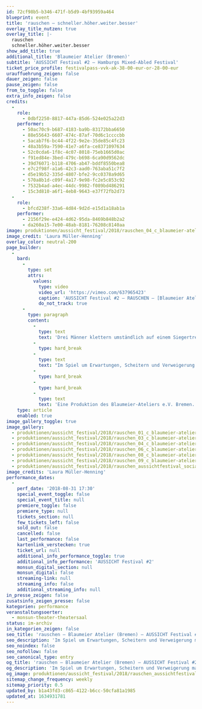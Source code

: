 ```yaml
---
id: 72cf98b5-b346-471f-b5d9-4bf93959a464
blueprint: event
title: 'rauschen – schneller.höher.weiter.besser'
overlay_title_nutzen: true
overlay_title: |-
  rauschen
  schneller.höher.weiter.besser
show_add_title: true
additional_title: 'Blaumeier Atelier (Bremen)'
subtitle: 'AUSSICHT Festival #2 – Hamburgs Mixed-Abled Festival'
ticket_price_profile: festivalpass-vvk-ak-38-00-eur-or-28-00-eur
urauffuehrung_zeigen: false
dauer_zeigen: false
pause_zeigen: false
from_to_toggle: false
extra_info_zeigen: false
credits:
  -
    role:
      - 0dbf2250-8817-447a-85d6-524e025a22d3
    performer:
      - 50ac70c9-b687-4183-ba9b-83172bba6650
      - 88e55643-6607-474c-87af-70d6c1ccccbb
      - 5acab7f6-bc44-4f22-9e2e-35de85c4fc23
      - 48a3b59a-7590-41e7-a6fa-ce8371097634
      - 52c0cda6-1f8c-4c07-8018-75eb1665d0ac
      - f91ed84e-3bed-479c-b698-6ca90d9562dc
      - 39d76071-b118-4706-ab47-bddf8550bea8
      - e7c2f98f-a1a6-42c3-aad0-763aba51c7f2
      - d5e19b52-335d-4807-bfe2-9cc0378a9d65
      - 570a8b1d-c09f-4a17-9e98-fc2e5c853c92
      - 7532b4ad-a4ec-44dc-9982-f089bd486291
      - 15c3d810-a6f1-4eb8-9643-e37f72fb2d73
  -
    role:
      - bfcd238f-33a6-4d84-9d2d-e15d1a18ab1a
    performer:
      - 2156f29e-e424-4d62-95da-8469b848b2a2
      - da260a15-7e00-48ab-8181-76208c8140aa
image: produktionen/aussicht_festival/2018/rauschen_04_c_blaumeier-atelier_laura_mueller_hennig.jpg
image_credit: 'Laura Müller-Henning'
overlay_color: neutral-200
page_builder:
  -
    bard:
      -
        type: set
        attrs:
          values:
            type: video
            video_url: 'https://vimeo.com/637965423'
            caption: 'AUSSICHT Festival #2 – RAUSCHEN – [Blaumeier Atelier, Bremen]'
            do_not_track: true
      -
        type: paragraph
        content:
          -
            type: text
            text: 'Drei Männer klettern umständlich auf einem Siegertreppchen hin und her. Jeder will gewinnen und oben stehen, aber keiner zeigt richtigen Einsatz. Am Ende balancieren sie gemeinsam und gekonnt auf der höchsten Stufe…'
          -
            type: hard_break
          -
            type: text
            text: "Im Spiel um Erwartungen, Scheitern und Verweigerung macht sich das Ensemble in der Szenencollage „rauschen“ auf die Suche, größtmögliche Freiheit und Spontanität zu entwickeln. Bei jeder Aufführung erweitern sie stetig ihre theatralen Fähigkeiten und steigern sich darin, keine Regeln zu akzeptieren – auch nicht die der klassischen Bühne. Die reale Entscheidung, sich keinem Leistungsdruck auszusetzen, wird zu einer Bühnenentscheidung.\_"
          -
            type: hard_break
          -
            type: hard_break
          -
            type: text
            text: 'Eine Produktion des Blaumeier-Ateliers e.V. Bremen.'
    type: article
    enabled: true
image_gallery_toggle: true
image_gallery:
  - produktionen/aussicht_festival/2018/rauschen_01_c_blaumeier-atelier_laura_mueller_hennig.jpg
  - produktionen/aussicht_festival/2018/rauschen_03_c_blaumeier-atelier_laura_mueller_hennig.jpg
  - produktionen/aussicht_festival/2018/rauschen_04_c_blaumeier-atelier_laura_mueller_hennig.jpg
  - produktionen/aussicht_festival/2018/rauschen_06_c_blaumeier-atelier_laura_mueller_hennig.jpg
  - produktionen/aussicht_festival/2018/rauschen_08_c_blaumeier-atelier_laura_mueller_hennig.jpg
  - produktionen/aussicht_festival/2018/rauschen_09_c_blaumeier-atelier_laura_mueller_hennig.jpg
  - produktionen/aussicht_festival/2018/rauschen_aussichtfestival_social_media_image.jpg
image_credits: 'Laura Müller-Henning'
performance_dates:
  -
    perf_date: '2018-08-31 17:30'
    special_event_toggle: false
    special_event_title: null
    premiere_toggle: false
    premiere_type: null
    tickets_section: null
    few_tickets_left: false
    sold_out: false
    cancelled: false
    last_performance: false
    kartenlink_verstecken: true
    ticket_url: null
    additional_info_performance_toggle: true
    additional_info_performance: 'AUSSICHT Festival #2'
    monsun_digital_section: null
    monsun_digital: false
    streaming-link: null
    streaming_info: false
    additional_streaming_info: null
in_presse_zeigen: false
zusatsinfo_zeigen_presse: false
kategorien: performance
veranstaltungsoerter:
  - monsun-theater-theatersaal
status: im-archiv
in_kategorien_zeigen: false
seo_title: 'rauschen – Blaumeier Atelier (Bremen) – AUSSICHT Festival #2'
seo_description: 'Im Spiel um Erwartungen, Scheitern und Verweigerung macht sich das Ensemble in„rauschen“ auf die Suche, größtmögliche Freiheit und Spontanität zu entwickeln.'
seo_noindex: false
seo_nofollow: false
seo_canonical_type: entry
og_title: 'rauschen – Blaumeier Atelier (Bremen) – AUSSICHT Festival #2'
og_description: 'Im Spiel um Erwartungen, Scheitern und Verweigerung macht sich das Ensemble in„rauschen“ auf die Suche, größtmögliche Freiheit und Spontanität zu entwickeln.'
og_image: produktionen/aussicht_festival/2018/rauschen_aussichtfestival_social_media_image.jpg
sitemap_change_frequency: weekly
sitemap_priority: 0.5
updated_by: b1a43fd3-c865-4122-b6cc-50cfa81a1985
updated_at: 1634931781
---
```

